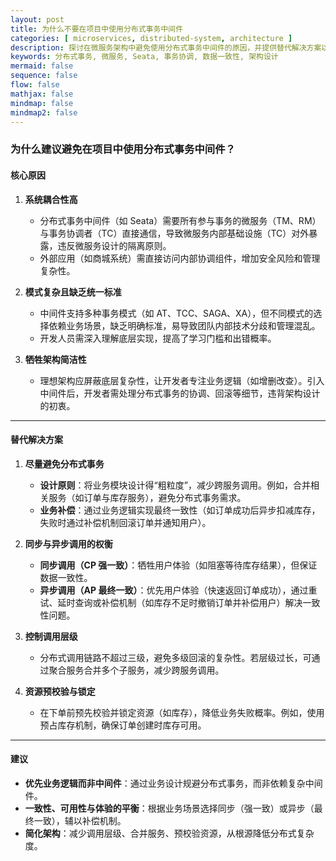 ```yaml
---
layout: post  
title: 为什么不要在项目中使用分布式事务中间件  
categories: [ microservices, distributed-system, architecture ]  
description: 探讨在微服务架构中避免使用分布式事务中间件的原因，并提供替代解决方案以实现数据一致性。  
keywords: 分布式事务, 微服务, Seata, 事务协调, 数据一致性, 架构设计  
mermaid: false  
sequence: false  
flow: false  
mathjax: false  
mindmap: false  
mindmap2: false  
---
```



### 为什么建议避免在项目中使用分布式事务中间件？

#### **核心原因**
1. **系统耦合性高**
    - 分布式事务中间件（如 Seata）需要所有参与事务的微服务（TM、RM）与事务协调者（TC）直接通信，导致微服务内部基础设施（TC）对外暴露，违反微服务设计的隔离原则。
    - 外部应用（如商城系统）需直接访问内部协调组件，增加安全风险和管理复杂性。

2. **模式复杂且缺乏统一标准**
    - 中间件支持多种事务模式（如 AT、TCC、SAGA、XA），但不同模式的选择依赖业务场景，缺乏明确标准，易导致团队内部技术分歧和管理混乱。
    - 开发人员需深入理解底层实现，提高了学习门槛和出错概率。

3. **牺牲架构简洁性**
    - 理想架构应屏蔽底层复杂性，让开发者专注业务逻辑（如增删改查）。引入中间件后，开发者需处理分布式事务的协调、回滚等细节，违背架构设计的初衷。

---

#### **替代解决方案**
1. **尽量避免分布式事务**
    - **设计原则**：将业务模块设计得“粗粒度”，减少跨服务调用。例如，合并相关服务（如订单与库存服务），避免分布式事务需求。
    - **业务补偿**：通过业务逻辑实现最终一致性（如订单成功后异步扣减库存，失败时通过补偿机制回滚订单并通知用户）。

2. **同步与异步调用的权衡**
    - **同步调用（CP 强一致）**：牺牲用户体验（如阻塞等待库存结果），但保证数据一致性。
    - **异步调用（AP 最终一致）**：优先用户体验（快速返回订单成功），通过重试、延时查询或补偿机制（如库存不足时撤销订单并补偿用户）解决一致性问题。

3. **控制调用层级**
    - 分布式调用链路不超过三级，避免多级回滚的复杂性。若层级过长，可通过聚合服务合并多个子服务，减少跨服务调用。

4. **资源预校验与锁定**
    - 在下单前预先校验并锁定资源（如库存），降低业务失败概率。例如，使用预占库存机制，确保订单创建时库存可用。

---

#### **建议**
- **优先业务逻辑而非中间件**：通过业务设计规避分布式事务，而非依赖复杂中间件。
- **一致性、可用性与体验的平衡**：根据业务场景选择同步（强一致）或异步（最终一致），辅以补偿机制。
- **简化架构**：减少调用层级、合并服务、预校验资源，从根源降低分布式复杂度。  